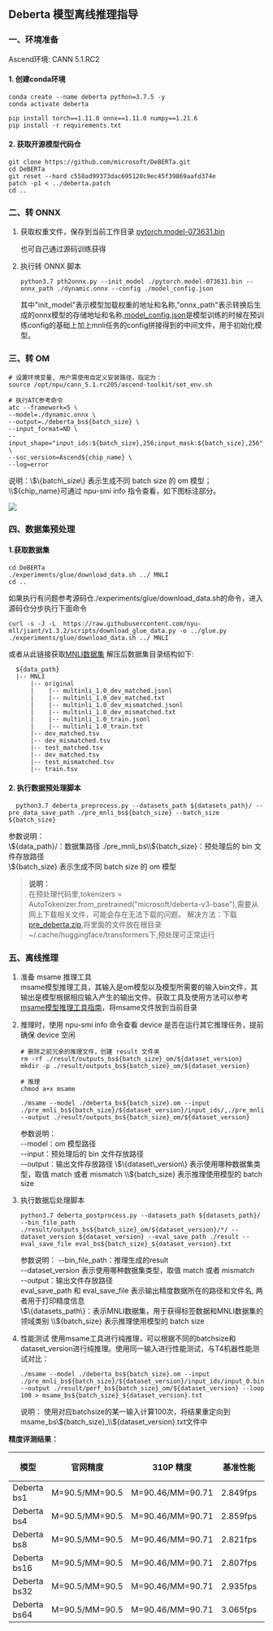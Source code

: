## Deberta 模型离线推理指导

### 一、环境准备

Ascend环境: CANN 5.1.RC2

#### 1. 创建conda环境


```
conda create --name deberta python=3.7.5 -y
conda activate deberta

pip install torch==1.11.0 onnx==1.11.0 numpy==1.21.6
pip install -r requirements.txt

```

#### 2. 获取开源模型代码仓

```
git clone https://github.com/microsoft/DeBERTa.git
cd DeBERTa
git reset --hard c558ad99373dac695128c9ec45f39869aafd374e
patch -p1 < ../deberta.patch
cd ..
```


### 二、转 ONNX

1. 获取权重文件，保存到当前工作目录
    [pytorch.model-073631.bin](https://ascend-pytorch-model-file.obs.cn-north-4.myhuaweicloud.com/%E9%AA%8C%E6%94%B6-%E6%8E%A8%E7%90%86/nlp/Deberta/pytorch.model-073631.bin)

    也可自己通过源码训练获得

2. 执行转 ONNX 脚本
    ```
    python3.7 pth2onnx.py --init_model ./pytorch.model-073631.bin --onnx_path ./dynamic.onnx --config ./model_config.json
    ```
    其中"init_model"表示模型加载权重的地址和名称,"onnx_path"表示转换后生成的onnx模型的存储地址和名称,[model_config.json](./model_config.json)是模型训练的时候在预训练config的基础上加上mnli任务的config拼接得到的中间文件，用于初始化模型。


### 三、转 OM

```
# 设置环境变量, 用户需使用自定义安装路径，指定为：
source /opt/npu/cann_5.1.rc205/ascend-toolkit/set_env.sh

# 执行ATC参考命令
atc --framework=5 \
--model=./dynamic.onnx \
--output=./deberta_bs${batch_size} \
--input_format=ND \
--input_shape="input_ids:${batch_size},256;input_mask:${batch_size},256" \
--soc_version=Ascend${chip_name} \
--log=error
```
说明：\\$\{batch\_size\} 表示生成不同 batch size 的 om 模型；  
\\${chip\_name}可通过 npu-smi info 指令查看，如下图标注部分。

![](https://gitee.com/ascend/ModelZoo-PyTorch/raw/master/ACL_PyTorch/images/310P3.png)  

### 四、数据集预处理

#### 1.获取数据集 
```
cd DeBERTa
./experiments/glue/download_data.sh ../ MNLI
cd ..
```
如果执行有问题参考源码仓./experiments/glue/download_data.sh的命令，进入源码仓分步执行下面命令
```
curl -s -J -L  https://raw.githubusercontent.com/nyu-mll/jiant/v1.3.2/scripts/download_glue_data.py -o ../glue.py
./experiments/glue/download_data.sh ../ MNLI
```
或者从此链接获取[MNLI数据集](https://ascend-pytorch-one-datasets.obs.cn-north-4.myhuaweicloud.com/infer/MNLI/MNLI.zip)
解压后数据集目录结构如下:
```
  ${data_path}
  |-- MNLI
      |-- original
      |    |-- multinli_1.0_dev_matched.jsonl
      |    |-- multinli_1.0_dev_matched.txt
      |    |-- multinli_1.0_dev_mismatched.jsonl
      |    |-- multinli_1.0_dev_mismatched.txt
      |    |-- multinli_1.0_train.jsonl
      |    |-- multinli_1.0_train.txt
      |-- dev_matched.tsv
      |-- dev_mismatched.tsv
      |-- test_matched.tsv
      |-- dev_matched.tsv
      |-- test_mismatched.tsv
      |-- train.tsv

```

#### 2. 执行数据预处理脚本
```
  python3.7 deberta_preprocess.py --datasets_path ${datasets_path}/ --pre_data_save_path ./pre_mnli_bs${batch_size} --batch_size ${batch_size}
```
参数说明：  
\\${data_path}/：数据集路径  
./pre_mnli_bs\\${batch\_size}：预处理后的 bin 文件存放路径  
\\$\{batch\_size\} 表示生成不同 batch size 的 om 模型  
> **说明：**  
> 在预处理代码里,tokenizers = AutoTokenizer.from_pretrained("microsoft/deberta-v3-base"),需要从网上下载相关文件，可能会存在无法下载的问题。
> 解决方法：下载[pre_deberta.zip](https://ascend-pytorch-model-file.obs.cn-north-4.myhuaweicloud.com/%E9%AA%8C%E6%94%B6-%E6%8E%A8%E7%90%86/nlp/Deberta/pre_deberta.zip),将里面的文件放在根目录~/.cache/huggingface/transformers下,预处理可正常运行

### 五、离线推理

1. 准备 msame 推理工具  
    msame模型推理工具，其输入是om模型以及模型所需要的输入bin文件，其输出是模型根据相应输入产生的输出文件。获取工具及使用方法可以参考[msame模型推理工具指南](https://gitee.com/ascend/tools/tree/master/msame)，将msame文件放到当前目录
2. 推理时，使用 npu-smi info 命令查看 device 是否在运行其它推理任务，提前确保 device 空闲
    ```
    # 删除之前冗余的推理文件，创建 result 文件夹
    rm -rf ./result/outputs_bs${batch_size}_om/${dataset_version}
    mkdir -p ./result/outputs_bs${batch_size}_om/${dataset_version}

    # 推理
    chmod a+x msame

    ./msame --model ./deberta_bs${batch_size}.om --input ./pre_mnli_bs${batch_size}/${dataset_version}/input_ids/,./pre_mnli_bs${batch_size}/${dataset_version}/input_mask/ --output ./result/outputs_bs${batch_size}_om/${dataset_version}
    ```
    参数说明：  
    --model：om 模型路径  
    --input：预处理后的 bin 文件存放路径  
    --output：输出文件存放路径 
    \\$\{dataset\_version\} 表示使用哪种数据集类型，取值 match 或者 mismatch  
    \\$\{batch\_size\} 表示推理使用模型的 batch size  

3. 执行数据后处理脚本
    ```
    python3.7 deberta_postprocess.py --datasets_path ${datasets_path}/ --bin_file_path ./result/outputs_bs${batch_size}_om/${dataset_version}/*/ --dataset_version ${dataset_version} --eval_save_path ./result --eval_save_file eval_bs${batch_size}_${dataset_version}.txt
    ```
    参数说明：
    --bin_file_path：推理生成的result  
    --dataset_version 表示使用哪种数据集类型，取值 match 或者 mismatch  
    --output：输出文件存放路径  
    eval_save_path 和 eval_save_file 表示输出精度数据所在的路径和文件名, 两者用于打印精度信息  
    \\$\{datasets_path\}：表示MNLI数据集，用于获得标签数据和MNLI数据集的领域类别  
    \\$\{batch\_size\} 表示推理使用模型的 batch size  
  

4. 性能测试
    使用msame工具进行纯推理，可以根据不同的batchsize和dataset_version进行纯推理。使用同一输入进行性能测试，与T4机器性能测试对比：
    ```
    ./msame --model ./deberta_bs${batch_size}.om --input ./pre_mnli_bs${batch_size}/${dataset_version}/input_ids/input_0.bin,./pre_mnli_bs${batch_size}/${dataset_version}/input_mask/input_0.bin --output ./result/perf_bs${batch_size}_om/${dataset_version} --loop 100 > msame_bs${batch_size}_${dataset_version}.txt
    ```
    说明：
    使用对应batchsize的某一输入计算100次，将结果重定向到msame_bs\\${batch_size}_\\${dataset_version}.txt文件中

**精度评测结果：**

| 模型    | 官网精度 | 310P 精度 | 基准性能 | 310P 性能 |
| ------- | ------- | -------- | -------- | -------- |
| Deberta bs1  | M=90.5/MM=90.5 | M=90.46/MM=90.71 | 2.849fps | 4.055fps |
| Deberta bs4  | M=90.5/MM=90.5 | M=90.46/MM=90.71 | 2.859fps | 4.692fps |
| Deberta bs8  | M=90.5/MM=90.5 | M=90.46/MM=90.71 | 2.821fps  | 4.639fps |
| Deberta bs16  | M=90.5/MM=90.5 | M=90.46/MM=90.71 | 2.807fps | 4.681fps |
| Deberta bs32  | M=90.5/MM=90.5 | M=90.46/MM=90.71 | 2.935fps | 4.619fps |
| Deberta bs64  | M=90.5/MM=90.5 | M=90.46/MM=90.71 | 3.065fps | 5.027fps  |